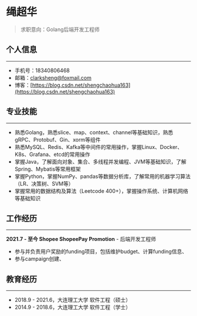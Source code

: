 # 绳超华
> 求职意向：Golang后端开发工程师
## 个人信息
---
- 手机号：18340806468
- 邮箱：clarksheng@foxmail.com
- 博客：[https://blog.csdn.net/shengchaohua163](https://blog.csdn.net/shengchaohua163)

## 专业技能
---
- 熟悉Golang，熟悉slice、map、context、channel等基础知识，熟悉gRPC、Protobuf、Gin、xorm等组件
- 熟悉MySQL、Redis、Kafka等中间件的常用操作，掌握Linux、Docker、K8s、Grafana、etcd的常用操作
- 掌握Java，了解面向对象、集合、多线程并发编程、JVM等基础知识，了解Spring、Mybatis等常用框架
- 掌握Python，掌握NumPy、pandas等数据分析库，了解常用的机器学习算法（LR、决策树、SVM等）
- 掌握常用的数据结构及算法（Leetcode 400+），掌握操作系统、计算机网络等基础知识

## 工作经历
---
**2021.7 - 至今 Shopee ShopeePay Promotion** - 后端开发工程师
- 参与并负责用户奖励的funding项目，包括维护budget、计算funding信息、
- 参与campaign创建、

## 教育经历
---
- 2018.9 - 2021.6，大连理工大学 软件工程（硕士）
- 2014.9 - 2018.6，大连理工大学 软件工程（学士）